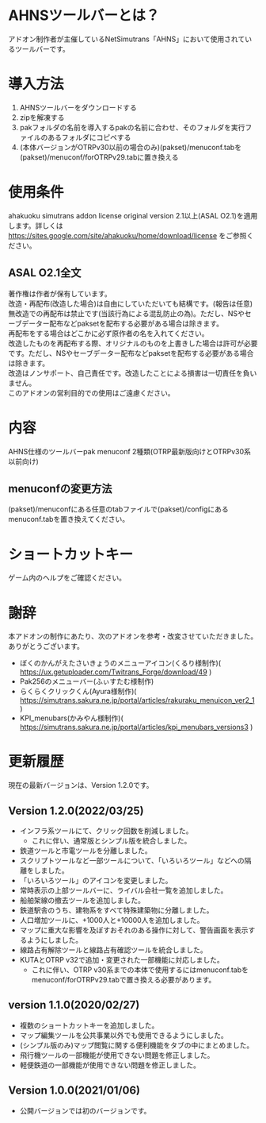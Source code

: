 # AHNSツールバーとは？
アドオン制作者が主催しているNetSimutrans「AHNS」において使用されているツールバーです。

# 導入方法
1. AHNSツールバーをダウンロードする
1. zipを解凍する
1. pakフォルダの名前を導入するpakの名前に合わせ、そのフォルダを実行ファイルのあるフォルダにコピペする
1. (本体バージョンがOTRPv30以前の場合のみ)(pakset)/menuconf.tabを(pakset)/menuconf/forOTRPv29.tabに置き換える

# 使用条件
ahakuoku simutrans addon license original version 2.1以上(ASAL O2.1)を適用します。詳しくは https://sites.google.com/site/ahakuoku/home/download/license をご参照ください。

## ASAL O2.1全文
著作権は作者が保有しています。  
改造・再配布(改造した場合)は自由にしていただいても結構です。(報告は任意)  
無改造での再配布は禁止です(当該行為による混乱防止の為)。ただし、NSやセーブデーター配布などpaksetを配布する必要がある場合は除きます。  
再配布をする場合はどこかに必ず原作者の名を入れてください。  
改造したものを再配布する際、オリジナルのものを上書きした場合は許可が必要です。ただし、NSやセーブデーター配布などpaksetを配布する必要がある場合は除きます。  
改造はノンサポート、自己責任です。改造したことによる損害は一切責任を負いません。  
このアドオンの営利目的での使用はご遠慮ください。

# 内容
AHNS仕様のツールバーpak
menuconf 2種類(OTRP最新版向けとOTRPv30系以前向け)

## menuconfの変更方法
(pakset)/menuconfにある任意のtabファイルで(pakset)/configにあるmenuconf.tabを置き換えてください。

# ショートカットキー
ゲーム内のヘルプをご確認ください。

# 謝辞
本アドオンの制作にあたり、次のアドオンを参考・改変させていただきました。ありがとうございます。
- ぼくのかんがえたさいきょうのメニューアイコン(くるり様制作)( https://ux.getuploader.com/Twitrans_Forge/download/49 )
- Pak256のメニューバー(ふぃすたむ様制作)
- らくらくクリックくん(Ayura様制作)( https://simutrans.sakura.ne.jp/portal/articles/rakuraku_menuicon_ver2_1 )
- KPI_menubars(かみやん様制作)( https://simutrans.sakura.ne.jp/portal/articles/kpi_menubars_versions3 )

# 更新履歴
現在の最新バージョンは、Version 1.2.0です。

## Version 1.2.0(2022/03/25)
- インフラ系ツールにて、クリック回数を削減しました。
  - これに伴い、通常版とシンプル版を統合しました。
- 鉄道ツールと市電ツールを分離しました。
- スクリプトツールなど一部ツールについて、「いろいろツール」などへの隔離をしました。
- 「いろいろツール」のアイコンを変更しました。
- 常時表示の上部ツールバーに、ライバル会社一覧を追加しました。
- 船舶架線の撤去ツールを追加しました。
- 鉄道駅舎のうち、建物系をすべて特殊建築物に分離しました。
- 人口増加ツールに、+1000人と+10000人を追加しました。
- マップに重大な影響を及ぼすおそれのある操作に対して、警告画面を表示するようにしました。
- 線路占有解除ツールと線路占有確認ツールを統合しました。
- KUTAとOTRP v32で追加・変更された一部機能に対応しました。
  - これに伴い、OTRP v30系までの本体で使用するにはmenuconf.tabをmenuconf/forOTRPv29.tabで置き換える必要があります。

## version 1.1.0(2020/02/27)
- 複数のショートカットキーを追加しました。
- マップ編集ツールを公共事業以外でも使用できるようにしました。
- (シンプル版のみ)マップ閲覧に関する便利機能をタブの中にまとめました。
- 飛行機ツールの一部機能が使用できない問題を修正しました。
- 軽便鉄道の一部機能が使用できない問題を修正しました。

## Version 1.0.0(2021/01/06)
- 公開バージョンでは初のバージョンです。